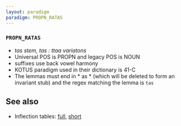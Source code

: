 ```yaml
---
layout: paradigm
paradigm: PROPN_RATAS
---
```

### ` PROPN_RATAS `

* _tas stem, tas : ttaa variatons_
* Universal POS is PROPN and legacy POS is NOUN
* suffixes use back vowel harmony
* KOTUS paradigm used in their dictionary is 41-C
* The lemmas must end in * as * (which will be deleted to form an invariant stub) and the regex matching the lemma is ` tas `

## See also

* Inflection tables: [full](gen/R/Ratas.html), [short](gen/R/Ratas_wikt.html)

